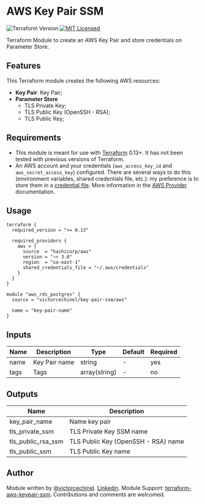 # AWS Key Pair SSM

![Terraform Version](https://img.shields.io/badge/tf-%3E%3D0.13.6-blue.svg) [![MIT Licensed](https://img.shields.io/badge/license-MIT-green.svg)](https://tldrlegal.com/license/mit-license)

Terraform Module to create an AWS Key Pair and store credentials on Parameter Store.

## Features

This Terraform module creates the following AWS resources:

* **Key Pair**: Key Pair;
* **Parameter Store**
  * TLS Private Key;
  * TLS Public Key (OpenSSH - RSA);
  * TLS Public Key;

## Requirements

* This module is meant for use with [Terraform](https://www.terraform.io/downloads.html) 0.13+. It has not been tested with previous versions of Terraform.
* An AWS account and your credentials (`aws_access_key_id` and `aws_secret_access_key`) configured. There are several ways to do this (environment variables, shared credentials file, etc.): my preference is to store them in a [credential file](https://docs.aws.amazon.com/cli/latest/userguide/cli-configure-files.html). More information in the [AWS Provider](https://www.terraform.io/docs/providers/aws/index.html) documentation.

## Usage

```HCL
terraform {
  required_version = ">= 0.13"

  required_providers {
    aws = {
      source  = "hashicorp/aws"
      version = "~> 3.0"
      region  = "sa-east-1"
      shared_credentials_file = "~/.aws/credentials"
    }
  }
}

module "aws_rds_postgres" {
  source = "victorcechinel/key-pair-ssm/aws"

  name = "key-pair-name"
}
```

## Inputs

| Name | Description   | Type          | Default | Required |
| ---- | ------------- | ------------- | ------- | -------- |
| name | Key Pair name | string        | -       | yes      |
| tags | Tags          | array(string) | -       | no       |

## Outputs

| Name               | Description                         |
| ------------------ | ----------------------------------- |
| key_pair_name      | Name key pair                       |
| tls_private_ssm    | TLS Private Key SSM name            |
| tls_public_rsa_ssm | TLS Public Key (OpenSSH - RSA) name |
| tls_public_ssm     | TLS Public Key name                 |

## Author

Module written by [@victorcechinel](https://github.com/victorcechinel). 
[Linkedin](https://www.linkedin.com/in/victorcechinelr/). 
Module Support: [terraform-aws-keypair-ssm](https://github.com/victorcechinel/terraform-aws-keypair-ssm). 
Contributions and comments are welcomed.